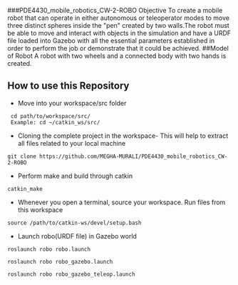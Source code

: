 ###PDE4430_mobile_robotics_CW-2-ROBO
Objective
To create a mobile robot that can operate in either autonomous or teleoperator modes to move three distinct spheres inside the "pen" created by two walls.The robot must be able to move and interact with objects in the simulation and have a URDF file loaded into Gazebo with all the essential parameters established in order to perform the job or demonstrate that it could be achieved.
##Model of Robot
A robot with two wheels and a connected body with two hands is created.
## How to use this Repository
* Move into your workspace/src folder
```
 cd path/to/workspace/src/
 Example: cd ~/catkin_ws/src/
```

* Cloning the complete project in the workspace- This will help to extract all files related to your local machine
```
git clone https://github.com/MEGHA-MURALI/PDE4430_mobile_robotics_CW-2-ROBO
```

* Perform make and build through catkin
 ```
 catkin_make
 ```
 
 * Whenever you open a terminal, source your workspace. Run files from this workspace 
```
source /path/to/catkin-ws/devel/setup.bash
```

* Launch robo(URDF file) in Gazebo world
```
roslaunch robo robo.launch
```

```
roslaunch robo robo_gazebo.launch 
```
```
roslaunch robo robo_gazebo_teleop.launch 
```
